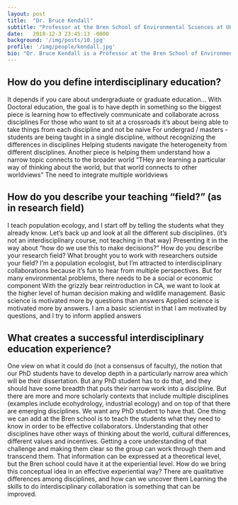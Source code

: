 ```yaml
---
layout: post
title:  "Dr. Bruce Kendall"
subtitle: "Professor at the Bren School of Environmental Sciences at UCSB"
date:   2018-12-3 23:45:13 -0800
background: '/img/posts/10.jpg'
profile: '/img/people/kendall.jpg'
bio: "Dr. Bruce Kendall is a Professor at the Bren School of Environmental Science and Management. His research involves studying population dynamics using models, analysis of abundance, and demographic data. He combines his research with the applied fields of conservation science and management of harvested populations. Dr. Kendall is a principal investigator on a UCSB Crossroads grant studying the ecological and social aspects of reintroducing grizzly bears to California. He is passionate about solving environmental problems that combine perspectives from multiple disciplines, and passes that forward as a teacher and mentor in the Bren School."
---
```


## How do you define interdisciplinary education?

It depends if you care about undergraduate or graduate education…
With Doctoral education, the goal is to have depth in something so the biggest piece is learning how to effectively communicate and collaborate across disciplines
For those who want to sit at a crossroads it’s about being able to take things from each discipline and not be naive
For undergrad / masters - students are being taught in a single discipline, without recognizing the differences in disciplines
Helping students navigate the heterogeneity from different disciplines. Another piece is helping them understand how a narrow topic connects to the broader world
“THey are learning a particular way of thinking about the world, but that world connects to other worldviews”
The need to integrate multiple worldviews 


## How do you describe your teaching “field?” (as in research field)

I teach population ecology, and I start off by telling the students what they already know. Let’s back up and look at all the different sub disciplines.
(it’s not an interdisciplinary course, not teaching in that way) Presenting it in the way about “how do we use this to make decisions?”
How do you describe your research field? What brought you to work with researchers outside your field?
I’m a population ecologist, but I’m attracted to interdisciplinary collaborations because it’s fun to hear from multiple perspectives. But for many environmental problems, there needs to be a social or economic component
With the grizzly bear reintroduction in CA, we want to look at the higher level of human decision making and wildlife management.
Basic science is motivated more by questions than answers
Applied science is motivated more by answers.
I am a basic scientist in that I am motivated by questions, and I try to inform applied answers 


## What creates a successful interdisciplinary education experience?

One view on what it could do (not a consensus of faculty), the notion that our PhD students have to develop depth in a particularly narrow area which will be their dissertation. But any PhD student has to do that, and they should have some breadth that puts their narrow work into a discipline. But there are more and more scholarly contexts that include multiple disciplines (examples include ecohydrology, industrial ecology) and on top of that there are emerging disciplines. We want any PhD student to have that.
One thing we can add at the Bren school is to teach the students what they need to know in order to be effective collaborators. Understanding that other disciplines have other ways of thinking about the world, cultural differences, different values and incentives. Getting a core understanding of that challenge and making them clear so the group can work through them and transcend them. That information can be expressed at a theoretical level, but the Bren school could have it at the experiential level.
How do we bring this conceptual idea in an effective experiential way? There are qualitative differences among disciplines, and how can we uncover them
Learning the skills to do interdisciplinary collaboration is something that can be improved. 